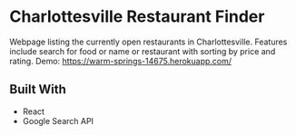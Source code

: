 # Charlottesville Restaurant Finder
Webpage listing the currently open restaurants in Charlottesville. Features include search for food or name or restaurant with sorting by price and rating. Demo: https://warm-springs-14675.herokuapp.com/

## Built With
* React
* Google Search API

